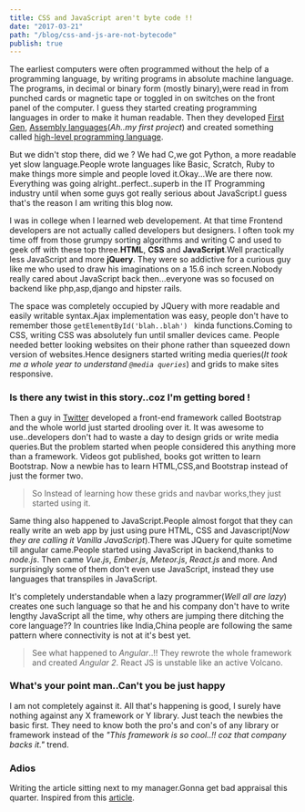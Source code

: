 ```yaml
---
title: CSS and JavaScript aren't byte code !!
date: "2017-03-21"
path: "/blog/css-and-js-are-not-bytecode"
publish: true
---
```


The earliest computers were often programmed without the help of a programming language, by writing programs in absolute machine language. The programs, in decimal or binary form (mostly binary),were read in from punched cards or magnetic tape or toggled in on switches on the front panel of the computer. I guess they started creating programming languages in order to make it human readable. Then they developed  [First Gen](https://en.wikipedia.org/wiki/First-generation_programming_language), [Assembly languages](https://en.wikipedia.org/wiki/First-generation_programming_language)(_Ah..my first project_) and created something called [ high-level programming language](https://en.wikipedia.org/wiki/High-level_programming_language).

But we didn't stop there, did we ? We had C,we got Python, a more readable yet slow language.People wrote languages like Basic, Scratch, Ruby to make things more simple and people loved it.Okay...We are there now. Everything was going alright..perfect..superb in the IT Programming industry until when some guys got really serious about JavaScript.I guess that's the reason I am writing this blog now.

I was in college when I learned web developement. At that time Frontend developers are not actually called developers but designers. I often took my time off from those grumpy sorting algorithms and writing C and used to geek off with these top three.**HTML**, **CSS** and **JavaScript**.Well practically less JavaScript and more **jQuery**. They were so addictive for a curious guy like me who used to draw his imaginations on a 15.6 inch screen.Nobody really cared about JavaScript back then...everyone was so focused on backend like php,asp,django and hipster rails. 

The space was completely occupied by JQuery with more readable and easily writable syntax.Ajax implementation was easy, people don't have to remember those `getElementById('blah..blah') `  kinda functions.Coming to CSS, writing CSS was absolutely fun until smaller devices came. People needed better looking websites on their phone rather than squeezed down version of websites.Hence designers started writing media queries(_It took me a whole year to understand `@media queries`_) and grids to make sites responsive.

### Is there any twist in this story..coz I'm getting bored !

Then a guy in [Twitter](https://twitter.com) developed a front-end framework called Bootstrap and the whole world just started drooling over it. It was awesome to use..developers don't had to waste a day to design grids or write media queries.But the problem started when people considered this anything more than a framework. Videos got published, books got written to learn Bootstrap. Now a newbie has to learn HTML,CSS,and Bootstrap instead of just the former two.

> So Instead of learning how these grids and navbar works,they just started using it.

Same thing also happened to JavaScript.People almost forgot that they can really write an web app by just using pure HTML, CSS and Javascript(_Now they are calling it Vanilla JavaScript_).There was JQuery for quite sometime till angular came.People started using JavaScript in backend,thanks to *node.js*. Then came *Vue.js*, *Ember.js*, *Meteor.js*, *React.js* and more. And surprisingly some of them don't even use JavaScript, instead they use languages that transpiles in JavaScript.

It's completely understandable when a lazy programmer(_Well all are lazy_) creates one such language so that he and his company don't have to write lengthy JavaScript all the time, why others are jumping there ditching the core language?? In countries like India,China people are following the same pattern where connectivity is not at it's best yet.

> See what happened to _Angular_..!! They rewrote the whole framework and created _Angular 2_. React JS is unstable like an active Volcano.

### What's your point man..Can't you be just happy

I am not completely against it. All that's happening is good, I surely have nothing against any X framework or Y library. Just teach the newbies the basic first. They need to know both the pro's and con's of any library or framework instead of the _"This framework is so cool..!! coz that company backs it."_ trend.

### Adios

Writing the article sitting next to my manager.Gonna get bad appraisal this quarter.
Inspired from this [article](https://hackernoon.com/how-it-feels-to-learn-javascript-in-2016-d3a717dd577f/  "How it feels to learn JavaScript in 2016" ).
